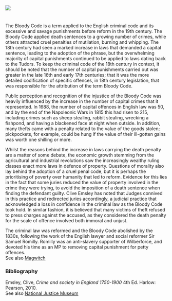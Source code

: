 <html><head></head><body><a href="https://dev.visual-essays.app"><img src="https://dev-visual-essays.netlify.app/images/ve-button.png"/></a> 
<param author="Martin Watts" banner="https://upload.wikimedia.org/wikipedia/commons/f/fc/Westgate_055.jpg" layout="vtl" title="The Bloody Code" ve-config=""/>

#

The Bloody Code is a term applied to the English criminal code and its excessive and savage punishments before reform in the 19th century.  The Bloody Code applied death sentences to a growing number of crimes, while others attracted cruel penalties of mutilation, burning and whipping. The 18th century had seen a marked increase in laws that demanded a capital sentence, leading to the adoption of the phrase, but the overwhelming majority of capital punishments continued to be applied to laws dating back to the Tudors. To keep the criminal code of the 18th century in context, it should be noted that the number of capital punishments carried out was greater in the late 16th and early 17th centuries; that it was the more detailed codification of specific offences, in 18th century legislation, that was responsible for the attribution of the term Bloody Code.  
<param manifest="https://iiif.juncture-digital.org/gh:kent-map/images/18c/Death warrant.jpeg/manifest.json" ve-image-v2/>

Public perception and recognition of the injustice of the Bloody Code was heavily influenced by the increase in the number of capital crimes that it represented.  In 1688, the number of capital offences in English law was 50, and by the end of the Napoleonic Wars in 1815 this had risen to 215, including crimes such as sheep stealing, rabbit stealing, wrecking a fishpond, and having a blackened face at night when outside. In addition, many thefts came with a penalty related to the value of the goods stolen; pickpockets, for example, could be hung if the value of their ill-gotten gains was worth one shilling or more. 
<param manifest="https://iiif.juncture-digital.org/wc:Examining_a_Sheep_Stealer_%28BM_1948%2C0214.406%29.jpg/manifest.json" ve-image-v2/>

Whilst the reasons behind the increase in laws carrying the death penalty are a matter of some debate, the economic growth stemming from the agricultural and industrial revolutions saw the increasingly wealthy ruling classes enact more laws in defence of property. Questions of morality also lay behind the adoption of a cruel penal code, but it is perhaps the prioritising of poverty over humanity that led to reform. Evidence for this lies in the fact that some juries reduced the value of property involved in the crime they were trying, to avoid the imposition of a death sentence when finding the defendant guilty. Clive Emsley has noted that Judges connived in this practice and redirected juries accordingly, a judicial practice that acknowledged a loss in confidence in the criminal law as the Bloody Code took hold.  In similar fashion, it is believed that many victims of theft refused to press charges against the accused, as they considered the death penalty for the scale of offence involved both immoral and unjust.
<param manifest="https://iiif.juncture-digital.org/wc:An_original_portrait_of_Captain_Swing_%28BM_1948%2C0214.941_1%29.jpg/manifest.json" ve-image-v2/>

The criminal law was reformed and the Bloody Code abolished by the 1830s, following the work of the English lawyer and social reformer Sir Samuel Romilly. Romilly was an anti-slavery supporter of Wilberforce, and devoted his time as an MP to removing capital punishment for petty offences.   
See also [Magwitch](/dickens/great-expectations-curated-walk)   
<param manifest="https://iiif.juncture-digital.org/wc:Sir_Samuel_Romilly.jpg/manifest.json" ve-image-v2/>

### Bibliography

Emsley, Clive, _Crime and society in England 1750-1900_  4th Ed. Harlow: Pearson, 2010.   
See also [National Justice Museum](nationaljusticemuseum.org.uk)
<param manifest="https://iiif.juncture-digital.org/gh:kent-map/images/18c/1U8A1283-01.jpeg/manifest.json" ve-image-v2/>
</body></html>